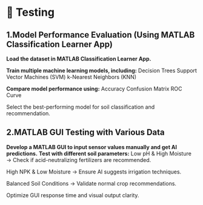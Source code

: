 # 📌 Testing

## 1.Model Performance Evaluation (Using MATLAB Classification Learner App)

**Load the dataset in MATLAB Classification Learner App.**

**Train multiple machine learning models, including:**
Decision Trees
Support Vector Machines (SVM)
k-Nearest Neighbors (KNN)

**Compare model performance using:**
Accuracy
Confusion Matrix
ROC Curve

Select the best-performing model for soil classification and recommendation.

## 2.MATLAB GUI Testing with Various Data
**Develop a MATLAB GUI to input sensor values manually and get AI predictions.**
**Test with different soil parameters:**
Low pH & High Moisture → Check if acid-neutralizing fertilizers are recommended.

High NPK & Low Moisture → Ensure AI suggests irrigation techniques.

Balanced Soil Conditions → Validate normal crop recommendations.

Optimize GUI response time and visual output clarity.
